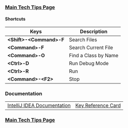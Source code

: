 ### [Main Tech Tips Page](https://github.com/sethfuller/tips/blob/main/tech_tips/README.md)

#### Shortcuts

| Keys                      | Description          |
|---------------------------|----------------------|
| **\<Shift>-\<Command>-F** | Search Files         |
| **\<Command>-F**          | Search Current File  |
| **\<Command>-O**          | Find a Class by Name |
| **\<Ctrl>-D**             | Run Debug Mode       |
| **\<Ctrl>-R**             | Run                  |
| **\<Command>-\<F2>**      | Stop                 |

### Documentation

|                                                                                                |                        |
|------------------------------------------------------------------------------------------------|------------------------|
| [IntelliJ IDEA Documentation](https://www.jetbrains.com/help/idea/discover-intellij-idea.html) | [Key Reference Card](https://resources.jetbrains.com/storage/products/intellij-idea/docs/IntelliJIDEA_ReferenceCard.pdf) |

### [Main Tech Tips Page](https://github.com/sethfuller/tips/blob/main/tech_tips/README.md)
